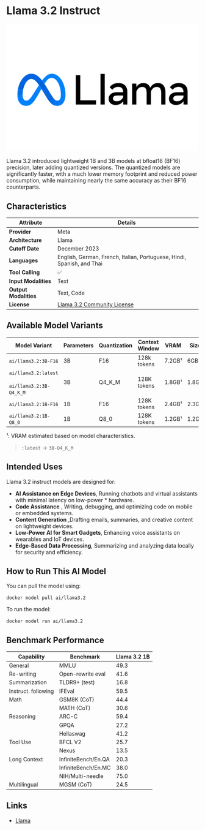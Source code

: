 # Llama 3.2 Instruct

![logo](https://github.com/docker/model-cards/raw/refs/heads/main/logos/meta-280x184-overview@2x.svg)

Llama 3.2 introduced lightweight 1B and 3B models at bfloat16 (BF16) precision, later adding quantized versions. The quantized models are significantly faster, with a much lower memory footprint and reduced power consumption, while maintaining nearly the same accuracy as their BF16 counterparts. 

## Characteristics

| Attribute             | Details       |
|---------------------- |-------------- |
| **Provider**          | Meta          |
| **Architecture**      | Llama         |
| **Cutoff Date**       | December 2023 |
| **Languages**         | English, German, French, Italian, Portuguese, Hindi, Spanish, and Thai |
| **Tool Calling**      | ✅            |
| **Input Modalities**  | Text          |
| **Output Modalities** | Text, Code    |
| **License**           | [Llama 3.2 Community License](https://github.com/meta-llama/llama-models/blob/main/models/llama3_2/LICENSE) |

## Available Model Variants

| Model Variant                                       | Parameters | Quantization | Context Window | VRAM   | Size  | 
|---------------------------------------------------- |------------|--------------|----------------|--------|-------|
| `ai/llama3.2:3B-F16`                                | 3B         | F16          | 128k tokens    | 7.2GB¹ | 6GB   |
| `ai/llama3.2:latest`<br><br>`ai/llama3.2:3B-Q4_K_M` | 3B         | Q4_K_M       | 128K tokens    | 1.8GB¹ | 1.8GB | 
| `ai/llama3.2:1B-F16`                                | 1B         | F16          | 128K tokens    | 2.4GB¹ | 2.3GB |
| `ai/llama3.2:1B-Q8_0`                               | 1B         | Q8_0         | 128K tokens    | 1.2GB¹ | 1.2GB | 

¹: VRAM estimated based on model characteristics.

> `:latest` → `3B-Q4_K_M`

## Intended Uses

Llama 3.2 instruct models are designed for:

- **AI Assistance on Edge Devices**, Running chatbots and virtual assistants with minimal latency on low-power * hardware.
-  **Code Assistance** , Writing, debugging, and optimizing code on mobile or embedded systems.
- **Content Generation** ,Drafting emails, summaries, and creative content on lightweight devices.
- **Low-Power AI for Smart Gadgets**, Enhancing voice assistants on wearables and IoT devices.
- **Edge-Based Data Processing**, Summarizing and analyzing data locally for security and efficiency.

## How to Run This AI Model

You can pull the model using:
```
docker model pull ai/llama3.2
```

To run the model:
```
docker model run ai/llama3.2
```

## Benchmark Performance

| Capability            | Benchmark                | Llama 3.2 1B |
|----------------------|---------------------------|--------------|
| General              | MMLU                      | 49.3         |
| Re-writing           | Open-rewrite eval         | 41.6         |
| Summarization        | TLDR9+ (test)             | 16.8         |
| Instruct. following  | IFEval                    | 59.5         |
| Math                 | GSM8K (CoT)               | 44.4         |
|                      | MATH (CoT)                | 30.6         |
| Reasoning            | ARC-C                     | 59.4         |
|                      | GPQA                      | 27.2         |
|                      | Hellaswag                 | 41.2         |
| Tool Use             | BFCL V2                   | 25.7         |
|                      | Nexus                     | 13.5         |
| Long Context         | InfiniteBench/En.QA       | 20.3         |
|                      | InfiniteBench/En.MC       | 38.0         |
|                      | NIH/Multi-needle          | 75.0         |
| Multilingual         | MGSM (CoT)                | 24.5         |

## Links
- [Llama](https://www.llama.com/)
